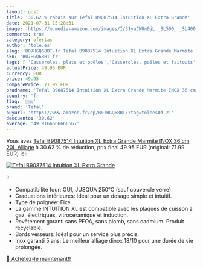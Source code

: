 ```yaml
---
layout: post
title: '30.62 % rabais sur Tefal B9087514 Intuition XL Extra Grande'
date: 2021-07-31 15:28:31
image: 'https://m.media-amazon.com/images/I/31yaJWUn0jL._SL500_._SL400_.jpg'
comments: true
category: ofertas
author: 'tole.es'
slug: 'B07HGQ68BT-fr Tefal B9087514 Intuition XL Extra Grande Marmite INOX 36...'
sku: 'B07HGQ68BT-fr'
tags: [ 'Casseroles, plats et poêles','Casseroles, poêles et faitouts','Cuisine et Maison','Marmites','tefal', ]
actualPrice: 49.95 EUR
currency: EUR
price: 49.95
comparePrice: 71.99 EUR
prodname: 'Tefal B9087514 Intuition XL Extra Grande Marmite INOX 36 cm  20L   Alliage'
country: 'fr'
flag: '🇫🇷'
brand: 'Tefal'
buyurl: 'https://www.amazon.fr/dp/B07HGQ68BT/?tag=tolees0d-21'
descuento: '30.62'
average: '49.9166666666667'
---
```


Vous avez [Tefal B9087514 Intuition XL Extra Grande Marmite INOX 36 cm  20L   Alliage](https://www.amazon.fr/dp/B07HGQ68BT/?tag=tolees0d-21)  à  30.62 % de réduction, prix final  49.95 EUR (original: 71.99 EUR) ici:

[![Tefal B9087514 Intuition XL Extra Grande](https://m.media-amazon.com/images/I/31yaJWUn0jL._SL500_._SL400_.jpg)](https://www.amazon.fr/dp/B07HGQ68BT/?tag=tolees0d-21)

ℹ️:

- Compatibilité four: OUI, JUSQUA 250°C (sauf couvercle verre)
- Graduations intérieures: Idéal pour un dosage simple et intuitif.
- Type de poignée: Fixe
- La gamme INTUITION XL est compatible avec les plaques de cuisson à gaz, électriques, vitrocéramique et induction.
- Revêtement garanti sans PFOA, sans plomb, sans cadmium. Produit recyclable.
- Bords verseurs: Idéal pour un service plus précis.
- Inox garanti 5 ans: Le meilleur alliage dinox 18/10 pour une durée de vie prolongée.

[🛒 Achetez-le maintenant!!](https://www.amazon.fr/dp/B07HGQ68BT/?tag=tolees0d-21)
